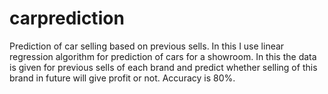 # carprediction
Prediction of car selling based on previous sells.
In this I use linear regression algorithm for prediction of cars for a showroom. In this the data is given for previous sells of each brand and predict whether selling of this brand in future will give profit or not.
Accuracy is 80%.
